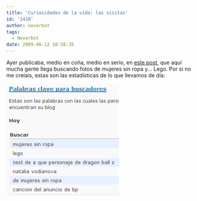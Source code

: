 ```yaml
---
title: 'Curiosidades de la vida: las visitas'
id: '1410'
author: neverbot
tags:
  - Neverbot
date: 2009-06-12 10:58:35
---
```


Ayer publicaba, medio en coña, medio en serio, en [este post](https://www.neverbot.com/%C2%BFneverbot-com/), que aquí mucha gente llega buscando fotos de mujeres sin ropa y... Lego. Por si no me creíais, estas son las estadísticas de lo que llevamos de día:

![Visitas](./curiosidades-de-la-vida-las-visitas/visitas.png "Visitas")